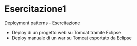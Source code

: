 # Esercitazione1

Deployment patterns - Esercitazione


* Deploy di un progetto web su Tomcat tramite Eclipse
* Deploy manuale di un war su Tomcat esportato da Eclipse





